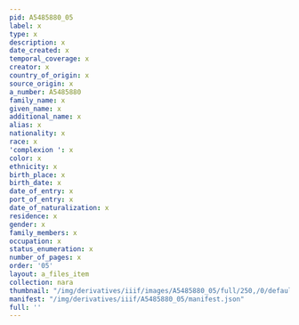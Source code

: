 ```yaml
---
pid: A5485880_05
label: x
type: x
description: x
date_created: x
temporal_coverage: x
creator: x
country_of_origin: x
source_origin: x
a_number: A5485880
family_name: x
given_name: x
additional_name: x
alias: x
nationality: x
race: x
'complexion ': x
color: x
ethnicity: x
birth_place: x
birth_date: x
date_of_entry: x
port_of_entry: x
date_of_naturalization: x
residence: x
gender: x
family_members: x
occupation: x
status_enumeration: x
number_of_pages: x
order: '05'
layout: a_files_item
collection: nara
thumbnail: "/img/derivatives/iiif/images/A5485880_05/full/250,/0/default.jpg"
manifest: "/img/derivatives/iiif/A5485880_05/manifest.json"
full: ''
---
```

